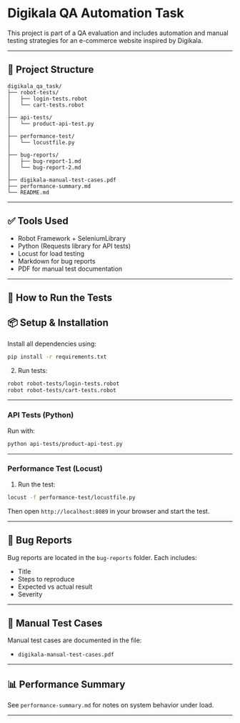 # Digikala QA Automation Task

This project is part of a QA evaluation and includes automation and manual testing strategies for an e-commerce website inspired by Digikala.

---

## 📁 Project Structure

```
digikala_qa_task/
├── robot-tests/
│   ├── login-tests.robot
│   └── cart-tests.robot
│
├── api-tests/
│   └── product-api-test.py
│
├── performance-test/
│   └── locustfile.py
│
├── bug-reports/
│   ├── bug-report-1.md
│   └── bug-report-2.md
│
├── digikala-manual-test-cases.pdf
├── performance-summary.md
└── README.md
```

---

## ✅ Tools Used

- Robot Framework + SeleniumLibrary
- Python (Requests library for API tests)
- Locust for load testing
- Markdown for bug reports
- PDF for manual test documentation

---

## 🚀 How to Run the Tests

## 📦 Setup & Installation

Install all dependencies using:
```bash
pip install -r requirements.txt
```
2. Run tests:
```bash
robot robot-tests/login-tests.robot
robot robot-tests/cart-tests.robot
```

---

### API Tests (Python)

Run with:

```bash
python api-tests/product-api-test.py
```

---

### Performance Test (Locust)


1. Run the test:

```bash
locust -f performance-test/locustfile.py
```

Then open `http://localhost:8089` in your browser and start the test.

---

## 🐞 Bug Reports

Bug reports are located in the `bug-reports` folder. Each includes:
- Title
- Steps to reproduce
- Expected vs actual result
- Severity

---

## 📄 Manual Test Cases

Manual test cases are documented in the file:
- `digikala-manual-test-cases.pdf`

---

## 📊 Performance Summary

See `performance-summary.md` for notes on system behavior under load.

---


